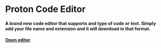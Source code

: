 # Proton Code Editor
#### A brand new code editor that supports and type of code or text. Simply add your file name and extension and it will download in that format.<br>
#### <a href="https://lb123658.github.io/Proton">Open editor</a>
